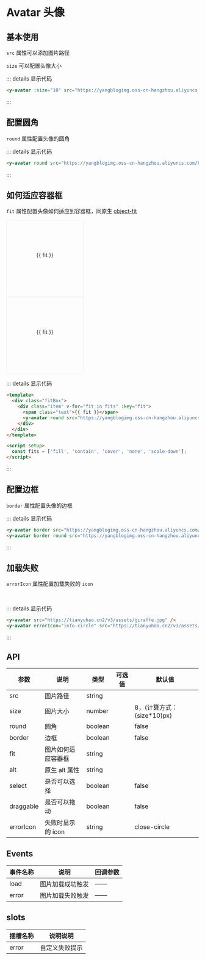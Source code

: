 # Avatar 头像

## 基本使用

`src` 属性可以添加图片路径

`size` 可以配置头像大小

<y-avatar :size="10" src="https://yangblogimg.oss-cn-hangzhou.aliyuncs.com/blogImg/avatar.png"/>

::: details 显示代码

```html
<y-avatar :size="10" src="https://yangblogimg.oss-cn-hangzhou.aliyuncs.com/blogImg/avatar.png" />
```

:::

## 配置圆角

`round` 属性配置头像的圆角

<y-avatar round src="https://yangblogimg.oss-cn-hangzhou.aliyuncs.com/blogImg/avatar.png" />

::: details 显示代码

```html
<y-avatar round src="https://yangblogimg.oss-cn-hangzhou.aliyuncs.com/blogImg/avatar.png" />
```

:::

## 如何适应容器框

`fit` 属性配置头像如何适应到容器框，同原生 [object-fit](https://developer.mozilla.org/en-US/docs/Web/CSS/object-fit)

<div class="fitBox">
  <div class="item" v-for="fit in fits" :key="fit">
    <span class="text">{{ fit }}</span>
    <y-avatar
      round
      src="https://tianyuhao.cn/images/tyh-ui/giraffe.jpg"
      :fit="fit"
    />
  </div>
</div>

<div class="fitBox">
  <div class="item" v-for="fit in fits" :key="fit">
    <span class="text">{{ fit }}</span>
    <y-avatar
      round
      src="https://yangblogimg.oss-cn-hangzhou.aliyuncs.com/blogImg/avatar.png"
      :fit="fit"
    />
  </div>
</div>

::: details 显示代码

```html
<template>
  <div class="fitBox">
    <div class="item" v-for="fit in fits" :key="fit">
      <span class="text">{{ fit }}</span>
      <y-avatar round src="https://yangblogimg.oss-cn-hangzhou.aliyuncs.com/blogImg/avatar.png" :fit="fit" />
    </div>
  </div>
</template>

<script setup>
  const fits = ['fill', 'contain', 'cover', 'none', 'scale-down'];
</script>
```

:::

## 配置边框

`border` 属性配置头像的边框

<y-avatar border src="https://yangblogimg.oss-cn-hangzhou.aliyuncs.com/blogImg/avatar.png" />
<y-avatar border round  src="https://yangblogimg.oss-cn-hangzhou.aliyuncs.com/blogImg/avatar.png"/>

::: details 显示代码

```html
<y-avatar border src="https://yangblogimg.oss-cn-hangzhou.aliyuncs.com/blogImg/avatar.png" />
<y-avatar border round src="https://yangblogimg.oss-cn-hangzhou.aliyuncs.com/blogImg/avatar.png" />
```

:::

## 加载失败

`errorIcon` 属性配置加载失败的 `icon`

<y-avatar src="https://tianyuhao.cn2/v3/assets/giraffe.jpg" />&emsp;
<y-avatar errorIcon="info-circle" src="https://tianyuhao.cn2/v3/assets/giraffe.jpg"/>

::: details 显示代码

```html
<y-avatar src="https://tianyuhao.cn2/v3/assets/giraffe.jpg" />
<y-avatar errorIcon="info-circle" src="https://tianyuhao.cn2/v3/assets/giraffe.jpg" />
```

:::

## API

| 参数      | 说明               | 类型    | 可选值 | 默认值                      |
| --------- | ------------------ | ------- | ------ | --------------------------- |
| src       | 图片路径           | string  |        |                             |
| size      | 图片大小           | number  |        | 8，(计算方式：(size\*10)px) |
| round     | 圆角               | boolean |        | false                       |
| border    | 边框               | boolean |        | false                       |
| fit       | 图片如何适应容器框 | string  |        |                             |
| alt       | 原生 alt 属性      | string  |        |                             |
| select    | 是否可以选择       | boolean |        | false                       |
| draggable | 是否可以拖动       | boolean |        | false                       |
| errorIcon | 失败时显示的 icon  | string  |        | close-circle                |

## Events

| 事件名称 | 说明             | 回调参数 |
| -------- | ---------------- | -------- |
| load     | 图片加载成功触发 | ——       |
| error    | 图片加载失败触发 | ——       |

## slots

| 插槽名称 | 说明说明       |
| -------- | -------------- |
| error    | 自定义失败提示 |

<script setup>
  const fits = ['fill', 'contain', 'cover', 'none', 'scale-down']
</script>

<style scoped>
.fitBox {
  display: flex;
}
.fitBox .item {
  width: 200px;
  height: 200px;
  border: 1px solid #eee;
  display: flex;
  flex-direction: column;
  justify-content: center;
  align-items: center;
}
.fitBox .item .text {
  color: #333333;
  margin-bottom: 20px;
}
</style>
